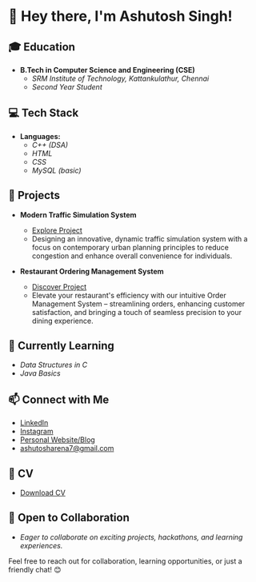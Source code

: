 # 👋 Hey there, I'm Ashutosh Singh!

## 🎓 Education
- **B.Tech in Computer Science and Engineering (CSE)**
  - *SRM Institute of Technology, Kattankulathur, Chennai*
  - *Second Year Student*

## 💻 Tech Stack
- **Languages:**
  - *C++ (DSA)*
  - *HTML*
  - *CSS*
  - *MySQL (basic)*

## 🚀 Projects
- **Modern Traffic Simulation System**
  - [Explore Project](https://github.com/ashutoshsingh1311/trafficsimulation)
  - Designing an innovative, dynamic traffic simulation system with a focus on contemporary urban planning principles to reduce congestion and enhance overall convenience for individuals.

- **Restaurant Ordering Management System**
  - [Discover Project](https://github.com/ashutoshsingh1311/restaurantmanagementsystem)
  - Elevate your restaurant's efficiency with our intuitive Order Management System – streamlining orders, enhancing customer satisfaction, and bringing a touch of seamless precision to your dining experience.

## 🌱 Currently Learning
- *Data Structures in C*
- *Java Basics*

## 📫 Connect with Me
- [LinkedIn](https://www.linkedin.com/in/ashutosh-singh-16a5b4251/)
- [Instagram](https://www.instagram.com/ashtoshhh/) 
- [Personal Website/Blog](https://ashutoshsingh1311.github.io/)
- ashutosharena7@gmail.com

## 📄 CV
- [Download CV](https://ashutoshsingh1311.github.io/img/Screenshot%202023-11-05%20160315.png)

## 🤝 Open to Collaboration
- *Eager to collaborate on exciting projects, hackathons, and learning experiences.*

Feel free to reach out for collaboration, learning opportunities, or just a friendly chat! 😊
